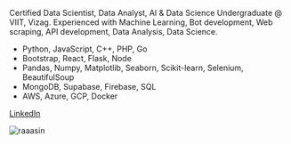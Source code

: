 Certified Data Scientist, Data Analyst, AI & Data Science Undergraduate @ VIIT, Vizag. Experienced with Machine Learning, Bot development, Web scraping, API development, Data Analysis, Data Science. 

- Python, JavaScript, C++, PHP, Go
- Bootstrap, React, Flask, Node
- Pandas, Numpy, Matplotlib, Seaborn, Scikit-learn, Selenium, BeautifulSoup
- MongoDB, Supabase, Firebase, SQL
- AWS, Azure, GCP, Docker

[LinkedIn](https://www.linkedin.com/in/raaasin/)
<p align="left">  <img src="https://komarev.com/ghpvc/?username=raaasin&label=Visitors&color=0e75b6&style=flat" alt="raaasin" /> </p>



